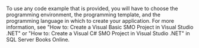 To use any code example that is provided, you will have to choose the programming environment, the programming template, and the programming language in which to create your application. For more information, see "How to: Create a Visual Basic SMO Project in Visual Studio .NET" or "How to: Create a Visual C\# SMO Project in Visual Studio .NET" in SQL Server Books Online.